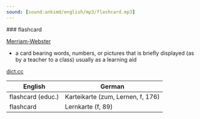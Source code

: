 ```yaml
---
sound: [sound:ankimd/english/mp3/flashcard.mp3]
---
```


\### flashcard

[Merriam-Webster](https://www.merriam-webster.com/dictionary/flashcard)

- a card bearing words, numbers, or pictures that is briefly displayed (as by a teacher to a class) usually as a learning aid

[dict.cc](https://www.dict.cc/flashcard)

| English        | German       |
| -------------- | ------------ |
| flashcard (educ.) | Karteikarte (zum, Lernen, f, 176) |
| flashcard | Lernkarte (f, 89) |
